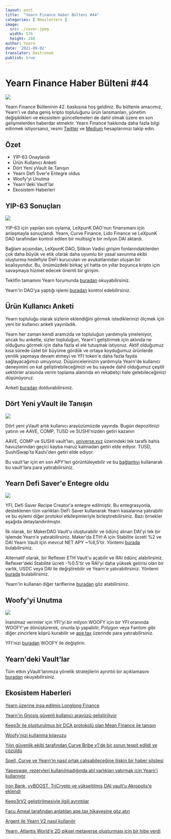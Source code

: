 ```yaml
---
layout: post
title:  "Yearn Finance Haber Bülteni #44"
categories: [ Newsletters ]
image:
  src: ./cover.jpeg
  width: 576
  height: 288
author: Yearn
date: '2021-09-02'
translator: Dastronom
publish: true
---
```


# Yearn Finance Haber Bülteni #44

![](/_posts/_newsletters/Yearn-Finance-Newsletter-44/cover.jpeg?w=880&h=440)

Yearn Finance Bülteninin 42. baskısına hoş geldiniz. Bu bültenle amacımız, Yearn'i ve daha geniş kripto topluluğunu ürün lansmanları, yönetim değişiklikleri ve ekosistem güncellemeleri de dahil olmak üzere en son gelişmelerden haberdar etmektir. Yearn Finance hakkında daha fazla bilgi edinmek istiyorsanız, resmi [Twitter](https://twitter.com/iearnfinance) ve [Medium](https://medium.com/iearn) hesaplarımızı takip edin.

## **Özet**

- YIP-63 Onaylandı
- Ürün Kullanıcı Anketi
- Dört Yeni yVault ile Tanışın
- Yearn Defi Sver'e Entegre oldus
- Woofy'yi Unutma
- Yearn'deki Vault'lar
- Ekosistem Haberleri

## **YIP-63 Sonuçları**

![](/_posts/_newsletters/Yearn-Finance-Newsletter-44/image2.jpg?w=1456&h=690)

YIP-63 için yapılan son oylama, LeXpunK DAO'nun finansmanı için anlaşmayla sonuçlandı. Yearn, Curve Finance, Lido Finance ve LeXpunK DAO tarafından kontrol edilen bir multisig'e bir milyon DAI aktardı.

Bağlam açısından, LeXpunK DAO, Silikon Vadisi girişim fonlarındakilerden çok daha büyük ve etik olarak daha uyumlu bir yasal savunma ekibi oluşturma hedefiyle DeFi kurucuları ve avukatlarından oluşan bir koalisyondur. Bu, önümüzdeki birkaç yıl hatta on yıllar boyunca kripto için savaşmaya hizmet edecek önemli bir girişim.

Teklifin tamamını Yearn forumunda [buradan](https://gov.yearn.finance/t/yip-63-fund-builder-first-legal-activism-dao/11280) okuyabilirsiniz.

Yearn'in DAO'ya yaptığı işlemi [buradan](https://etherscan.io/tx/0x0ec0fc55d6dc51b426a254bf2d6de138b1b9a1c3031f4ab3a7b39439fa004392) kontrol edebilirsiniz.

## **Ürün Kullanıcı Anketi**

Yearn topluluğu olarak sizlerin eklendiğini görmek istediklerinizi ölçmek için yeni bir kullanıcı anketi yayınladık.

Yearn her zaman kendi aramızda ve topluluğun yardımıyla yineleniyor, ancak bu anketle, sizler topluluğun, Yearn'i geliştirmek için aklında ne olduğunu görmek için daha fazla el ele tutuşmak istiyoruz. Aktif olduğumuz kısa sürede üstel bir büyüme gördük ve ortaya koyduğumuz ürünlerde yenilik yapmaya devam etmeyi ve YFI token'e daha fazla fayda sağlayacağımızı umuyoruz. Düşüncelerinizin yardımıyla Yearn'de kullanıcı deneyimini on kat geliştirebileceğimizi ve bu sayede dahil olduğumuz çeşitli sektörler arasında verim toplama alanında en rekabetçi hale gelebileceğimizi düşünüyoruz.

Anketi [buradan](https://yearnfinance.typeform.com/to/ojp3J8gn) doldurabilirsiniz.

## **Dört Yeni yVault ile Tanışın**

![](/_posts/_newsletters/Yearn-Finance-Newsletter-44/image3.jpg?w=611&h=298)

Dört yeni yVault artık kullanıcı arayüzümüzde yayında. Bugün depozitinizi yatırın ve AAVE, COMP, TUSD ve SUSHI'nizden getiri kazanın  

AAVE, COMP ve SUSHI vault'ları, [universe.xyz](https://universe.xyz/polymorphs) üzerindeki tek taraflı bahis havuzlarından geçici kayba maruz kalmadan getiri elde ediyor. TUSD, SushiSwap'ta Kashi'den getiri elde ediyor.

Bu vault'lar için en son APY'leri görüntüleyebilir ve bu [bağlantıyı](https://yearn.finance/vaults) kullanarak bu vault'lara para yatırabilirsiniz.

## **Yearn Defi Saver'e Entegre oldu**

![](/_posts/_newsletters/Yearn-Finance-Newsletter-44/image4.jpg?w=1012&h=506)

YFI, Defi Saver Recipe Creator'a entegre edilmiştir. Bu entegrasyonla, desteklenen tüm varlıkları DeFi Saver kullanarak Yearn kasalarına yatırabilir ve bu eylemi diğer protokol etkileşimleriyle birleştirebilirsiniz. Bazı örnekler aşağıda detaylandırılmıştır.  

İlk olarak, bir MakerDAO Vault'u oluşturabilir ve ödünç alınan DAI'yi tek bir işlemde Yearn'e yatırabilirsiniz. Maker'da ETH-A için Stabilite ücreti %2 ve DAI Yearn Vault için mevcut NET APY ~%6,5'tir. Yöntemi [burada](https://app.defisaver.com/recipes/create?recipe=V3JhcEV0aEFjdGlvbiwyMDtSZWZsZXhlck9wZW5TYWZlQWN0aW9uLEVUSC1BO1JlZmxleGVyU3VwcGx5QWN0aW9uLCQyLHJlY2lwZSxBbGwgYXZhaWxhYmxlO1JlZmxleGVyR2VuZXJhdGVBY3Rpb24sJDIsNjY2NixyZWNpcGU7U2VsbEFjdGlvbiwweDAzYWI0NTg2MzQ5MTBhYWQyMGVmNWYxYzhlZTk2ZjFkNmFjNTQ5MTkscmVjaXBlLDY2NjYsMHhBMGI4Njk5MWM2MjE4YjM2YzFkMTlENGEyZTlFYjBjRTM2MDZlQjQ4LHJlY2lwZSwxO1llYXJuU3VwcGx5QWN0aW9uLDB4QTBiODY5OTFjNjIxOGIzNmMxZDE5RDRhMmU5RWIwY0UzNjA2ZUI0OCxyZWNpcGUsQWxsIGF2YWlsYWJsZSx3YWxsZXQ%3D) bulabilirsiniz.

Alternatif olarak, bir Reflexer ETH Vault'u açabilir ve RAI ödünç alabilirsiniz. Reflexer'deki Stabilite ücreti -%0.5'tir ve RAI'yi daha yüksek getirisi olan bir varlık, USDC veya DAI ile değiştirebilir ve Yearn'e yatırabilirsiniz. Yöntemi [burada](https://app.defisaver.com/recipes/create?recipe=V3JhcEV0aEFjdGlvbiwyMDtSZWZsZXhlck9wZW5TYWZlQWN0aW9uLEVUSC1BO1JlZmxleGVyU3VwcGx5QWN0aW9uLCQyLHJlY2lwZSxBbGwgYXZhaWxhYmxlO1JlZmxleGVyR2VuZXJhdGVBY3Rpb24sJDIsNjY2NixyZWNpcGU7U2VsbEFjdGlvbiwweDAzYWI0NTg2MzQ5MTBhYWQyMGVmNWYxYzhlZTk2ZjFkNmFjNTQ5MTkscmVjaXBlLDY2NjYsMHhBMGI4Njk5MWM2MjE4YjM2YzFkMTlENGEyZTlFYjBjRTM2MDZlQjQ4LHJlY2lwZSwxO1llYXJuU3VwcGx5QWN0aW9uLDB4QTBiODY5OTFjNjIxOGIzNmMxZDE5RDRhMmU5RWIwY0UzNjA2ZUI0OCxyZWNpcGUsQWxsIGF2YWlsYWJsZSx3YWxsZXQ%3D) bulabilirsiniz.

Yearn'in kullanan diğer tariflerine [buradan](https://app.defisaver.com/) göz atabilirsiniz.

## **Woofy'yi Unutma**

![](/_posts/_newsletters/Yearn-Finance-Newsletter-44/image5.jpg?w=986&h=1251)

İnanılmaz verimler için YFI'yi bir milyon WOOFY için bir YFI oranında WOOFY'ye dönüştürerek, onunla lp yapabilir, Polygon veya Fantom gibi diğer zincirlere köprü kurabilir ve [ape.tax](https://ape.tax/) üzerinde para yatırabilirsiniz.

YFI'nizi [buradan](https://woofy.finance/) WOOFY ile değiştirin.

## **Yearn'deki Vault'lar**

Tüm etkin yVault'larımıza yönelik stratejilerin ayrıntılı bir açıklamasını [buradan](https://medium.com/yearn-state-of-the-vaults/the-vaults-at-yearn-9237905ffed3) okuyabilirsiniz.

## **Ekosistem Haberleri**

[Yearn üzerine inşa edilmiş Longlong Finance](https://twitter.com/longlongfinance/status/1424889905877069826)

[Yearn'in Gnosis güvenli kullanıcı arayüzü geliştiriliyor](https://twitter.com/seanmacaonghais/status/1427229450773618695?s=21)

[Keep3r ile oluşturulmuş bir DCA protokolü olan Mean Finance ile tanışın](https://twitter.com/mean_fi/status/1422947694444785666?s=21)

[Woofy'nizi kullanma kılavuzu ](https://twitter.com/cryptannews/status/1426489521911177217?s=21)

[Yılın güvenlik ekibi tarafından Curve Bribe v1'de bir sorun tespit edildi ve çözüldü](https://twitter.com/bantg/status/1426629982328180737?s=21)

[Spell, Curve ve Yearn'in nasıl ortak çalışabileceğine ilişkin bir haber silsilesi](https://twitter.com/danielesesta/status/1426547097415913476?s=21)

[Yapeswap, rezervleri kullanılmadığında atıl varlıkları yatırmak için Yearn'i kullanıyor](https://twitter.com/yapeswap/status/1427270229839605761)

[Iron Bank, yvBOOST, TriCrypto ve yükseltilmiş DAI vault'u Akropolis'e eklendi](https://twitter.com/akropolisio/status/1427258414229442563)

[Keep3rV2 geliştirilmesiyle ilgili ayrıntılar](https://twitter.com/AndreCronjeTech/status/1429021091218006023)

[Facu Ameal tarafından anlatılan ape.tax hikayesine göz atın](https://twitter.com/fameal/status/1428382076064174080?s=20)

[Argent ile Yearn V2 nasıl kullanılır](https://twitter.com/argentHQ/status/1431205382865760257)

[Yearn, Atlantis World'e 2D piksel metaverse oluşturması için bir hibe verdi](https://twitter.com/iearnfinance/status/1432387438014435332)
